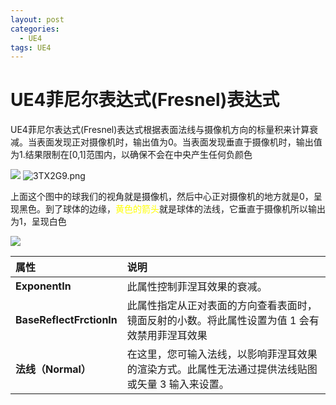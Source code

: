 ```yaml
---
layout: post
categories:
  - UE4
tags: UE4
---
```


<h1>
    UE4菲尼尔表达式(Fresnel)表达式
</h1>

UE4菲尼尔表达式(Fresnel)表达式根据表面法线与摄像机方向的标量积来计算衰减。当表面发现正对摄像机时，输出值为0。当表面发现垂直于摄像机时，输出值为1.结果限制在[0,1]范围内，以确保不会在中央产生任何负颜色

<img src="https://rpzoss.oss-cn-chengdu.aliyuncs.com/Public/3-6-2020-FN_Caculation_Example.jpg" >

<img src="https://s2.ax1x.com/2020/03/05/3TX2G9.png" alt="3TX2G9.png" border="0" />

上面这个图中的球我们的视角就是摄像机，然后中心正对摄像机的地方就是0，呈现黑色。到了球体的边缘，<font color="yellow">黄色的箭头</font>就是球体的法线，它垂直于摄像机所以输出为1，呈现白色

<img src="https://rpzoss.oss-cn-chengdu.aliyuncs.com/Public/3-6-2020-FN_Fresnel_Node.jpg" >

| 属性                     | 说明                                                         |
| :----------------------- | :----------------------------------------------------------- |
| **ExponentIn**           | 此属性控制菲涅耳效果的衰减。                                 |
| **BaseReflectFrctionIn** | 此属性指定从正对表面的方向查看表面时，镜面反射的小数。将此属性设置为值 1 会有效禁用菲涅耳效果 |
| **法线（Normal）**       | 在这里，您可输入法线，以影响菲涅耳效果的渲染方式。此属性无法通过提供法线贴图或矢量 3 输入来设置。 |